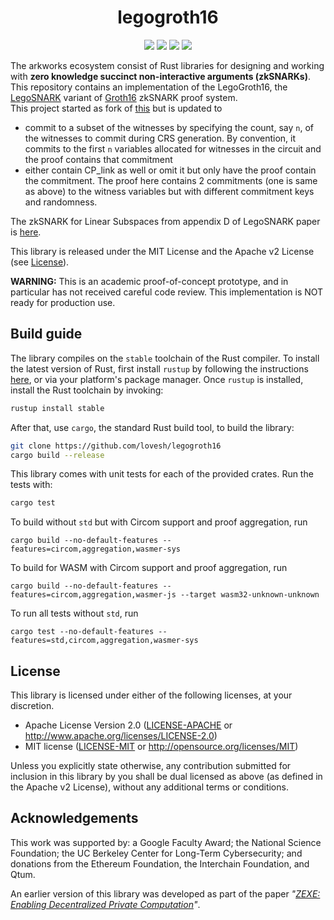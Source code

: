 <h1 align="center">legogroth16</h1>

<p align="center">
    <img src="https://github.com/arkworks-rs/groth16/workflows/CI/badge.svg?branch=master">
    <a href="https://github.com/arkworks-rs/groth16/blob/master/LICENSE-APACHE"><img src="https://img.shields.io/badge/license-APACHE-blue.svg"></a>
    <a href="https://github.com/arkworks-rs/groth16/blob/master/LICENSE-MIT"><img src="https://img.shields.io/badge/license-MIT-blue.svg"></a>
    <a href="https://deps.rs/repo/github/arkworks-rs/groth16"><img src="https://deps.rs/repo/github/arkworks-rs/groth16/status.svg"></a>
</p>

The arkworks ecosystem consist of Rust libraries for designing and working with __zero knowledge succinct non-interactive arguments (zkSNARKs)__. 
This repository contains an implementation of the LegoGroth16, the [LegoSNARK](https://eprint.iacr.org/2019/142) variant of [Groth16](https://eprint.iacr.org/2016/260) zkSNARK proof system.  
This project started as fork of [this](https://github.com/kobigurk/legogro16) but is updated to 
- commit to a subset of the witnesses by specifying the count, say `n`, of the witnesses to commit during CRS generation. 
  By convention, it commits to the first `n` variables allocated for witnesses in the circuit and the proof contains that commitment
- either contain CP_link as well or omit it but only have the proof contain the commitment. The proof here contains 2 commitments (one is same as above)
  to the witness variables but with different commitment keys and randomness. 

The zkSNARK for Linear Subspaces from appendix D of LegoSNARK paper is [here](src/link/snark.rs).


This library is released under the MIT License and the Apache v2 License (see [License](#license)).

**WARNING:** This is an academic proof-of-concept prototype, and in particular has not received careful code review. This implementation is NOT ready for production use.

## Build guide

The library compiles on the `stable` toolchain of the Rust compiler. To install the latest version of Rust, first install `rustup` by following the instructions [here](https://rustup.rs/), or via your platform's package manager. Once `rustup` is installed, install the Rust toolchain by invoking:
```bash
rustup install stable
```

After that, use `cargo`, the standard Rust build tool, to build the library:
```bash
git clone https://github.com/lovesh/legogroth16
cargo build --release
```

This library comes with unit tests for each of the provided crates. Run the tests with:
```bash
cargo test
```

To build without `std` but with Circom support and proof aggregation, run 
```
cargo build --no-default-features --features=circom,aggregation,wasmer-sys
```

To build for WASM with Circom support and proof aggregation, run
```
cargo build --no-default-features --features=circom,aggregation,wasmer-js --target wasm32-unknown-unknown
```

To run all tests without `std`, run
```
cargo test --no-default-features --features=std,circom,aggregation,wasmer-sys
```

## License

This library is licensed under either of the following licenses, at your discretion.

 * Apache License Version 2.0 ([LICENSE-APACHE](LICENSE-APACHE) or http://www.apache.org/licenses/LICENSE-2.0)
 * MIT license ([LICENSE-MIT](LICENSE-MIT) or http://opensource.org/licenses/MIT)

Unless you explicitly state otherwise, any contribution submitted for inclusion in this library by you shall be dual licensed as above (as defined in the Apache v2 License), without any additional terms or conditions.

## Acknowledgements

This work was supported by:
a Google Faculty Award;
the National Science Foundation;
the UC Berkeley Center for Long-Term Cybersecurity;
and donations from the Ethereum Foundation, the Interchain Foundation, and Qtum.

An earlier version of this library was developed as part of the paper *"[ZEXE: Enabling Decentralized Private Computation][zexe]"*.

[zexe]: https://ia.cr/2018/962
